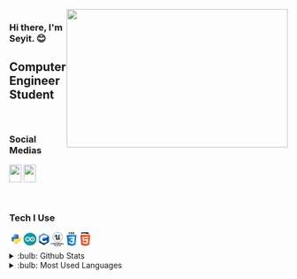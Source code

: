 <img src = "https://media.giphy.com/media/cFdHXXm5GhJsc/giphy.gif" align = "right" width = "400" height = "250">

### Hi there, I'm Seyit. :blush:

## Computer Engineer Student

<br/>

### Social Medias

[<img height="32" width="22" src="https://unpkg.com/simple-icons@v6/icons/linkedin.svg" align = "center"/>][Linkedin]
[<img height="32" width="22" src="https://unpkg.com/simple-icons@v6/icons/twitter.svg" align = "center"/>][Twitter]

<br/>

### Tech I Use

<img src = "https://raw.githubusercontent.com/github/explore/80688e429a7d4ef2fca1e82350fe8e3517d3494d/topics/python/python.png" align = "left" width = "25" height = "25">

<img src = "https://raw.githubusercontent.com/github/explore/80688e429a7d4ef2fca1e82350fe8e3517d3494d/topics/arduino/arduino.png" align = "left" width = "25" height = "25">

<img src = "https://raw.githubusercontent.com/github/explore/f3e22f0dca2be955676bc70d6214b95b13354ee8/topics/c/c.png" align = "left" width = "25" height = "25">

<img src = "https://raw.githubusercontent.com/github/explore/80688e429a7d4ef2fca1e82350fe8e3517d3494d/topics/unreal-engine/unreal-engine.png" align = "left" width = "25" height = "25">

<img src = "https://raw.githubusercontent.com/github/explore/80688e429a7d4ef2fca1e82350fe8e3517d3494d/topics/css/css.png" align = "left" width = "25" height = "25">

<img src = "https://raw.githubusercontent.com/github/explore/80688e429a7d4ef2fca1e82350fe8e3517d3494d/topics/html/html.png" align = "left" width = "25" height = "25">



<br/>
<br/>

<details>
    <summary>:bulb: Github Stats </summary>
    <img src= "https://github-readme-stats.vercel.app/api?username=SeyitKoyuncu&theme=radical">
</details>


<details>
    <summary>:bulb: Most Used Languages </summary>
    <img src= "https://github-readme-stats.vercel.app/api/top-langs/?username=SeyitKoyuncu&layout=compact)](https://github.com/anuraghazra/github-readme-stats">
</details>


[Twitter]:https://twitter.com/seyitkoyuncu_https://twitter.com/seyitkoyuncu_

[Linkedin]:https://www.linkedin.com/in/seyit-koyuncu-ba2541196/